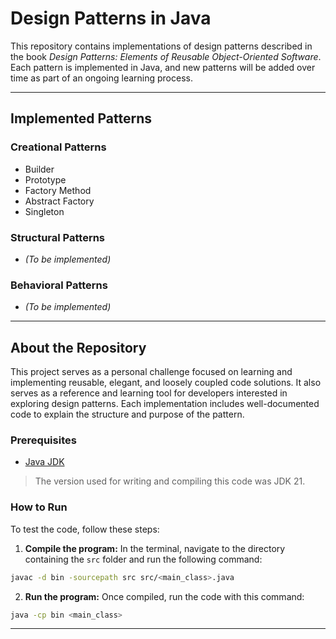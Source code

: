 # Design Patterns in Java

This repository contains implementations of design patterns described in the book *Design Patterns: Elements of Reusable Object-Oriented Software*. Each pattern is implemented in Java, and new patterns will be added over time as part of an ongoing learning process.

---

## Implemented Patterns

### Creational Patterns
- Builder
- Prototype
- Factory Method
- Abstract Factory
- Singleton

### Structural Patterns
- *(To be implemented)*

### Behavioral Patterns
- *(To be implemented)*

---

## About the Repository
This project serves as a personal challenge focused on learning and implementing reusable, elegant, and loosely coupled code solutions. It also serves as a reference and learning tool for developers interested in exploring design patterns. Each implementation includes well-documented code to explain the structure and purpose of the pattern.

### Prerequisites

- [Java JDK](https://www.oracle.com/java/technologies/downloads/)
> The version used for writing and compiling this code was JDK 21.

### How to Run
To test the code, follow these steps:

1. **Compile the program:**
In the terminal, navigate to the directory containing the `src` folder and run the following command:
```bash
javac -d bin -sourcepath src src/<main_class>.java
```
2. **Run the program:**
Once compiled, run the code with this command:
```bash
java -cp bin <main_class>
```

---

